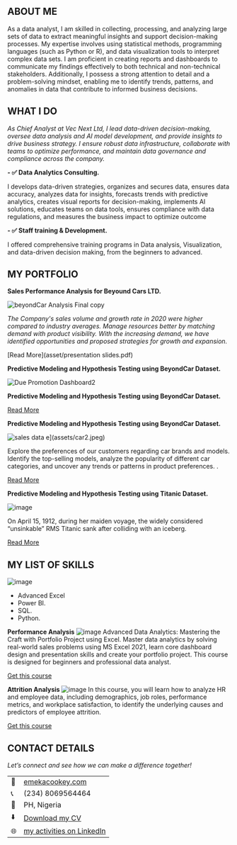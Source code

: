 
## ABOUT ME

As a data analyst, I am skilled in collecting, processing, and analyzing large sets of data to extract meaningful insights and support decision-making processes. My expertise involves using statistical methods, programming languages (such as Python or R), and data visualization tools to interpret complex data sets. I am proficient in creating reports and dashboards to communicate my findings effectively to both technical and non-technical stakeholders. Additionally, I possess a strong attention to detail and a problem-solving mindset, enabling me to identify trends, patterns, and anomalies in data that contribute to informed business decisions.

<!-- mention your top/relevant skill-core and soft skills -->

## WHAT I DO

*As Chief Analyst at Vec Next Ltd, I lead data-driven decision-making, oversee data analysis and AI model development, and provide insights to drive business strategy. I ensure robust data infrastructure, collaborate with teams to optimize performance, and maintain data governance and compliance across the company.*

 **- ✅ Data Analytics Consulting.**

 I develops data-driven strategies, organizes and secures data, ensures data accuracy, analyzes data for insights, forecasts trends with predictive analytics, creates visual reports for decision-making, implements AI solutions, educates teams on data tools, ensures compliance with data regulations, and measures the business impact to optimize outcome
 
 **- ✅ Staff training & Development.**

 I offered comprehensive training programs in Data analysis, Visualization, and data-driven decision making, from the beginners to advanced.

<!--section 2: List 3-4 key projects-->

## MY PORTFOLIO 
 
 **Sales Performance Analysis for Beyound Cars LTD.**

![beyondCar Analysis Final copy](https://github.com/user-attachments/assets/41499f68-7677-4ca6-a9bc-469ffaf909c1)

*The Company's sales volume and growth rate in 2020 were higher compared to industry averages. 
Manage resources better by matching demand with product visibility.
With the increasing demand, we have identified opportunities and proposed strategies for growth and expansion.*

[Read More](asset/presentation slides.pdf)

**Predictive Modeling and Hypothesis Testing using BeyondCar Dataset.**

 ![Due Promotion Dashboard2](https://github.com/user-attachments/assets/10d4252f-76ac-432a-9e71-2539db5f36af)

**Predictive Modeling and Hypothesis Testing using BeyondCar Dataset.**

[Read More](http://www.linkedin.com/pulse/predictive-modeling-hypothesis-testing-using-titanic-dataset-aniete)

**Predictive Modeling and Hypothesis Testing using BeyondCar Dataset.**

 ![sales data](https://github.com/user-attachments/assets/ef8e840a-1766-4918-aba7-771f7718b1e7)
e](assets/car2.jpeg)

 Explore the preferences of our customers regarding car brands and models. Identify the top-selling models, analyze the popularity of different car categories, and uncover any trends or patterns in product preferences. .

[Read More](http://www.linkedin.com/pulse/predictive-modeling-hypothesis-testing-using-titanic-dataset-aniete)


**Predictive Modeling and Hypothesis Testing using Titanic Dataset.**

![image](assets/agro.jpg)

On April 15, 1912, during her maiden voyage, the widely considered “unsinkable” RMS Titanic sank after colliding with an iceberg. 

[Read More](https://www.linkedin.com/pulse/predictive-modeling-hypothesis-testing-using-titanic-dataset-anietie/)

## MY LIST OF SKILLS
![image](assets/class.jpg)
- Advanced Excel 								       		
- Power BI. 			        		
- SQL.
- Python.
  
**Performance Analysis**
![image](assets/418159415_10224996118350400_1790389732999386325_n.jpg)
Advanced Data Analytics: Mastering the Craft with Portfolio Project using Excel. Master data analytics by solving real-world sales problems using MS Excel 2021, learn core dashboard design and presentation skills and create your portfolio project. This course is designed for beginners and professional data analyst.

[Get this course](https://selar.co/salesdata)

**Attrition Analysis**
![image](assets/417528845_10224984773746792_6587086704764480413_n.jpg)
In this course, you will learn how to analyze HR and employee data, including demographics, job roles, performance metrics, and workplace satisfaction, to identify the underlying causes and predictors of employee attrition.

[Get this course](https://selar.co/q688i7)


## CONTACT DETAILS

*Let’s connect and see how we can make a difference together!*
<table>
  <tbody>
    <tr>
      <td>📧</td>
      <td><a href="mailto:emekacookey@gmail.com">emekacookey.com</a></td>
    </tr>
    <tr>
      <td>📞</td>
      <td>(234) 8069564464</td>
    </tr>
    <tr>
      <td>📍</td>
      <td>PH, Nigeria</td>
    </tr>
    <tr>
      <td>⬇️</td>
      <td><a href="https://Cookey68.github.io/portfolio1/docs/Profile.pdf">Download my CV</a></td>
    </tr>
    <tr>
      <td>🌐</td>
      <td><a href="https://www.linkedin.com/in/cookey-emeka-807889168">my activities on LinkedIn</a></td>
    </tr>
    </tr>
  </tbody>
</table>

